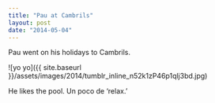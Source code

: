 ```yaml
---
title: "Pau at Cambrils"
layout: post
date: "2014-05-04"
---
```


Pau went on his holidays to Cambrils.

![yo yo]({{ site.baseurl }}/assets/images/2014/tumblr_inline_n52k1zP46p1qlj3bd.jpg)

He likes the pool. Un poco de ‘relax.’
